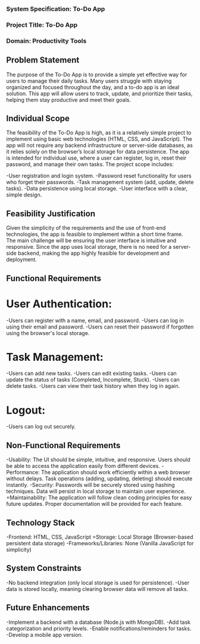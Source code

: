 ### System Specification: To-Do App

### Project Title: To-Do App
### Domain: Productivity Tools

## Problem Statement
The purpose of the To-Do App is to provide a simple yet effective way for users to manage their daily tasks. Many users struggle with staying organized and focused throughout the day, and a to-do app is an ideal solution. This app will allow users to track, update, and prioritize their tasks, helping them stay productive and meet their goals.

## Individual Scope
The feasibility of the To-Do App is high, as it is a relatively simple project to implement using basic web technologies (HTML, CSS, and JavaScript). The app will not require any backend infrastructure or server-side databases, as it relies solely on the browser’s local storage for data persistence. The app is intended for individual use, where a user can register, log in, reset their password, and manage their own tasks. The project scope includes:

-User registration and login system.
-Password reset functionality for users who forget their passwords.
-Task management system (add, update, delete tasks).
-Data persistence using local storage.
-User interface with a clear, simple design.

## Feasibility Justification
Given the simplicity of the requirements and the use of front-end technologies, the app is feasible to implement within a short time frame. The main challenge will be ensuring the user interface is intuitive and responsive. Since the app uses local storage, there is no need for a server-side backend, making the app highly feasible for development and deployment.

## Functional Requirements

# User Authentication:
-Users can register with a name, email, and password.
-Users can log in using their email and password.
-Users can reset their password if forgotten using the browser's local storage.

# Task Management:
-Users can add new tasks.
-Users can edit existing tasks.
-Users can update the status of tasks (Completed, Incomplete, Stuck).
-Users can delete tasks.
-Users can view their task history when they log in again.

# Logout:
-Users can log out securely.

## Non-Functional Requirements

-Usability: The UI should be simple, intuitive, and responsive. Users should be able to access the application easily from different devices.
-Performance: The application should work efficiently within a web browser without delays. Task operations (adding, updating, deleting) should execute instantly.
-Security: Passwords will be securely stored using hashing techniques. Data will persist in local storage to maintain user experience.
=Maintainability: The application will follow clean coding principles for easy future updates. Proper documentation will be provided for each feature.

## Technology Stack
-Frontend: HTML, CSS, JavaScript
=Storage: Local Storage (Browser-based persistent data storage)
-Frameworks/Libraries: None (Vanilla JavaScript for simplicity)

## System Constraints
-No backend integration (only local storage is used for persistence).
-User data is stored locally, meaning clearing browser data will remove all tasks.

## Future Enhancements
-Implement a backend with a database (Node.js with MongoDB).
-Add task categorization and priority levels.
-Enable notifications/reminders for tasks.
-Develop a mobile app version.
